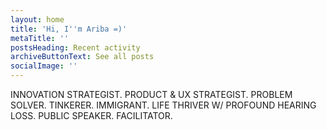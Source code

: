```yaml
---
layout: home
title: 'Hi, I''m Ariba =)'
metaTitle: ''
postsHeading: Recent activity
archiveButtonText: See all posts
socialImage: ''
---
```

INNOVATION STRATEGIST. PRODUCT & UX STRATEGIST. PROBLEM SOLVER. TINKERER. IMMIGRANT. LIFE THRIVER W/ PROFOUND HEARING LOSS. PUBLIC SPEAKER. FACILITATOR.
